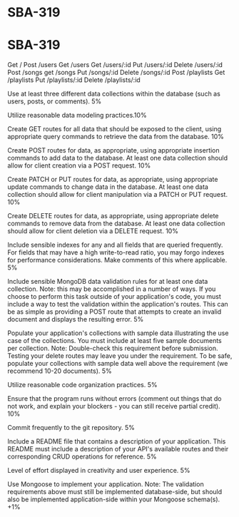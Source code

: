 # SBA-319
# SBA-319
 
 <!-- you may have to cancel request when testing the DELETE and try the request again. I'm not sure why it does this -->

Get /
Post /users
Get /users
Get /users/:id
Put /users/:id
Delete /users/:id
Post /songs
get /songs
Put /songs/:id
Delete /songs/:id
Post /playlists
Get /playlists
Put /playlists/:id
Delete /playlists/:id











Use at least three different data collections within the database (such as users, posts, or comments). 5%

Utilize reasonable data modeling practices.10%

Create GET routes for all data that should be exposed to the client, using appropriate query commands to retrieve the data from the database. 10%

Create POST routes for data, as appropriate, using appropriate insertion commands to add data to the database. At least one data collection should allow for client creation via a POST request. 10%

Create PATCH or PUT routes for data, as appropriate, using appropriate update commands to change data in the database. At least one data collection should allow for client manipulation via a PATCH or PUT request. 10%

Create DELETE routes for data, as appropriate, using appropriate delete commands to remove data from the database. At least one data collection should allow for client deletion via a DELETE request. 10%

Include sensible indexes for any and all fields that are queried frequently. For fields that may have a high write-to-read ratio, you may forgo indexes for performance considerations. Make comments of this where applicable. 5%

Include sensible MongoDB data validation rules for at least one data collection.
Note: this may be accomplished in a number of ways. If you choose to perform this task outside of your application's code, you must include a way to test the validation within the application's routes. This can be as simple as providing a POST route that attempts to create an invalid document and displays the resulting error. 5%

Populate your application's collections with sample data illustrating the use case of the collections. You must include at least five sample documents per collection.
Note: Double-check this requirement before submission. Testing your delete routes may leave you under the requirement. To be safe, populate your collections with sample data well above the requirement (we recommend 10-20 documents). 5%

Utilize reasonable code organization practices. 5%

Ensure that the program runs without errors (comment out things that do not work, and explain your blockers - you can still receive partial credit). 10%

Commit frequently to the git repository. 5%

Include a README file that contains a description of your application.
This README must include a description of your API's available routes and their corresponding CRUD operations for reference. 5%

Level of effort displayed in creativity and user experience. 5%

Use Mongoose to implement your application.
Note: The validation requirements above must still be implemented database-side, but should also be implemented application-side within your Mongoose schema(s). +1%